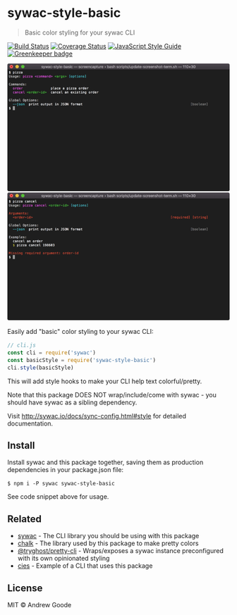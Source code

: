 # sywac-style-basic

> Basic color styling for your sywac CLI

[![Build Status](https://travis-ci.com/sywac/sywac-style-basic.svg?branch=master)](https://travis-ci.com/sywac/sywac-style-basic)
[![Coverage Status](https://coveralls.io/repos/github/sywac/sywac-style-basic/badge.svg?branch=master)](https://coveralls.io/github/sywac/sywac-style-basic?branch=master)
[![JavaScript Style Guide](https://img.shields.io/badge/code_style-standard-brightgreen.svg)](https://standardjs.com)
[![Greenkeeper badge](https://badges.greenkeeper.io/sywac/sywac-style-basic.svg)](https://greenkeeper.io/)

![Default Help Screenshot](screenshot1.png)
![Error Message Screenshot](screenshot2.png)

Easily add "basic" color styling to your sywac CLI:

```js
// cli.js
const cli = require('sywac')
const basicStyle = require('sywac-style-basic')
cli.style(basicStyle)
```

This will add style hooks to make your CLI help text colorful/pretty.

Note that this package DOES NOT wrap/include/come with sywac - you should have sywac as a sibling dependency.

Visit http://sywac.io/docs/sync-config.html#style for detailed documentation.

## Install

Install sywac and this package together, saving them as production dependencies in your package.json file:

```console
$ npm i -P sywac sywac-style-basic
```

See code snippet above for usage.

## Related

- [sywac](http://sywac.io/) - The CLI library you should be using with this package
- [chalk](https://github.com/chalk/chalk) - The library used by this package to make pretty colors
- [@tryghost/pretty-cli](https://www.npmjs.com/package/@tryghost/pretty-cli) - Wraps/exposes a sywac instance preconfigured with its own opinionated styling
- [cies](https://github.com/nexdrew/cies) - Example of a CLI that uses this package

## License

MIT © Andrew Goode
